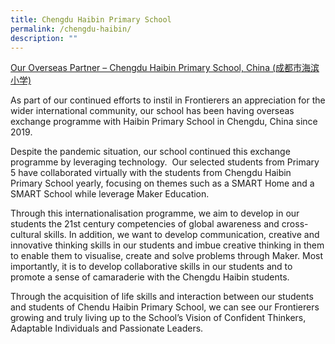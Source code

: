 ```yaml
---
title: Chengdu Haibin Primary School
permalink: /chengdu-haibin/
description: ""
---
```

<u>Our Overseas Partner – Chengdu Haibin Primary School, China (成都市海滨小学)</u>

As part of our continued efforts to instil in Frontierers an appreciation for the wider international community, our school has been having overseas exchange programme with Haibin Primary School in Chengdu, China since 2019.

Despite the pandemic situation, our school continued this exchange programme by leveraging technology.&nbsp; Our selected students from Primary 5 have collaborated virtually with the students from Chengdu Haibin Primary School yearly, focusing on themes such as a SMART Home and a SMART School while leverage Maker Education.&nbsp;

Through this internationalisation programme, we aim to develop in our students the 21st century competencies of global awareness and cross-cultural skills. In addition, we want to develop communication, creative and innovative thinking skills in our students and imbue creative thinking in them to enable them to visualise, create and solve problems through Maker. Most importantly, it is to develop collaborative skills in our students and to promote a sense of camaraderie with the Chengdu Haibin students.

Through the acquisition of life skills and interaction between our students and students of Chendu Haibin Primary School, we can see our Frontierers growing and truly living up to the School’s Vision of Confident Thinkers, Adaptable Individuals and Passionate Leaders.










